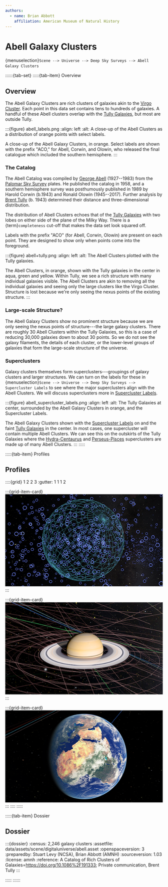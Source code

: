 ```yaml
---
authors:
  - name: Brian Abbott
    affiliation: American Museum of Natural History
---
```



# Abell Galaxy Clusters

{menuselection}`Scene --> Universe --> Deep Sky Surveys --> Abell Galaxy Clusters`


::::::{tab-set}
:::::{tab-item} Overview

## Overview

The Abell Galaxy Clusters are rich clusters of galaxies akin to the [Virgo Cluster](https://en.wikipedia.org/wiki/Virgo_Cluster). Each point in this data set contains tens to hundreds of galaxies. A handful of these Abell clusters overlap with the [Tully Galaxies](../../nearby-surveys/tully-galaxies/index), but most are outside Tully.



:::{figure} abell_labels.png
:align: left
:alt: A close-up of the Abell Clusters as a distribution of orange points with select labels.

A close-up of the Abell Galaxy Clusters, in orange. Select labels are shown with the prefix "ACO," for Abell, Corwin, and Olowin, who released the final catalogue which included the southern hemisphere.
:::


### The Catalog

The Abell Catalog was compiled by [George Abell](https://en.wikipedia.org/wiki/George_O._Abell) (1927--1983) from the [Palomar Sky Survey](https://en.wikipedia.org/wiki/National_Geographic_Society_%E2%80%93_Palomar_Observatory_Sky_Survey) plates. He published the catalog in 1958, and a southern hemisphere survey was posthumously published in 1989 by Harold Corwin (b.1943) and Ronald Olowin (1945--2017). Further analysis by [Brent Tully](https://en.wikipedia.org/wiki/R._Brent_Tully) (b. 1943) determined
their distance and three-dimensional distribution. 

The distribution of Abell Clusters echoes that of the [Tully Galaxies](../../nearby-surveys/tully-galaxies/index) with two lobes on either side of the plane of the Milky Way. There is a {term}`completeness` cut-off that makes the data set look squared off.

Labels with the prefix "ACO" (for Abell, Corwin, Olowin) are present on each point. They are designed to show only when points come into the foreground.



:::{figure} abell+tully.png
:align: left
:alt: The Abell Clusters plotted with the Tully galaxies.

The Abell Clusters, in orange, shown with the Tully galaxies in the center in aqua, green and yellow. Within Tully, we see a rich structure with many individual galaxies visible. The Abell Clusters are akin to removing all the individual galaxies and seeing only the large clusters like the Virgo Cluster. Structure is lost because we're only seeing the nexus points of the existing structure.
:::


### Large-scale Structure?

The Abell Galaxy Clusters show no prominent structure because we are only seeing the nexus points of structure---the large galaxy clusters. There are roughly 30 Abell Clusters within the Tully Galaxies, so this is a case of reducing 30,000 galaxies down to about 30 points. So we do not see the galaxy filaments, the details of each cluster, or the lower-level groups of galaxies that form the large-scale structure of the universe.


### Superclusters

Galaxy clusters themselves form superclusters---groupings of galaxy clusters and larger structures. We can turn on the labels for these in {menuselection}`Scene --> Universe --> Deep Sky Surveys --> Supercluster Labels` to see where the major superclusters align with the Abell Clusters. We will discuss superclusters more in [Supercluster Labels](../supercluster-labels/index).



:::{figure} abell_supercluster_labels.png
:align: left
:alt: The Tully Galaxies at center, surrounded by the Abell Galaxy Clusters in orange, and the Supercluster Labels.

The Abell Galaxy Clusters shown with the [Supercluster Labels](../supercluster-labels/index) on and the faint [Tully Galaxies](../../nearby-surveys/tully-galaxies/index) in the center. In most cases, one supercluster will contain multiple Abell Clusters. We can see this on the outskirts of the Tully Galaxies where the [Hydra-Centaurus](https://en.wikipedia.org/wiki/Hydra%E2%80%93Centaurus_Supercluster) and [Perseus-Pisces](https://en.wikipedia.org/wiki/Perseus%E2%80%93Pisces_Supercluster) superclusters are made up of many Abell Clusters.
:::
:::::


:::::{tab-item} Profiles

## Profiles

::::{grid} 1 2 2 3
:gutter: 1 1 1 2

:::{grid-item-card} [](/profiles/default/index)
[![default profile](/profiles/default/profile_default_icon.png)](/profiles/default/index)
:::


:::{grid-item-card} [](/profiles/default-full/index)
[![default-full profile](/profiles/default-full/profile_default_full_icon.png)](/profiles/default-full/index)
:::


:::{grid-item-card} [](/profiles/offline/index)
[![offline profile](/profiles/offline/profile_offline_icon.png)](/profiles/offline/index)
:::
::::
:::::


:::::{tab-item} Dossier

## Dossier

:::{dossier}
:census: 2,246 galaxy clusters
:assetfile: data/assets/scene/digitaluniverse/abell.asset
:openspaceversion: 3
:preparedby: Stuart Levy (NCSA), Brian Abbott (AMNH)
:sourceversion: 1.03
:license: amnh
:reference: A Catalog of Rich Clusters of Galaxies=https://doi.org/10.1086%2F191333; Private communication, Brent Tully
:::

:::::
::::::
